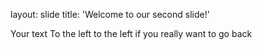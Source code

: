 layout: slide
title: 'Welcome to our second slide!'

Your text
To the left to the left if you really want to go back
